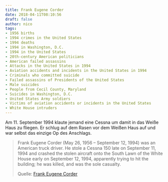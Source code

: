 ```yaml
---
title: Frank Eugene Corder
date: 2018-04-11T08:10:56
draft: false
author: nico
tags: 
- 1956 births
- 1994 crimes in the United States
- 1994 deaths
- 1994 in Washington, D.C.
- 1994 in the United States
- 20th-century American politicians
- American failed assassins
- Attacks in the United States in 1994
- Aviation accidents and incidents in the United States in 1994
- Criminals who committed suicide
- Failed assassins of Presidents of the United States
- Male suicides
- People from Cecil County, Maryland
- Suicides in Washington, D.C.
- United States Army soldiers
- Victims of aviation accidents or incidents in the United States
- White House intruders
---
```


Am 11. September 1994 klaute jemand eine Cessna um damit in das Weiße Haus zu fliegen. Er schlug auf dem Rasen vor dem Weißen Haus auf und war selbst das einzige Op des Anschlags.

> Frank Eugene Corder (May 26, 1956 – September 12, 1994) was an American truck
> driver. He stole a Cessna 150 late on September 11, 1994 and crashed the
> stolen aircraft onto the South Lawn of the White House early on September 12,
> 1994, apparently trying to hit the building; he was killed, and was the sole
> casualty.
>
> Quelle: [Frank Eugene Corder](https://en.wikipedia.org/wiki/Frank_Eugene_Corder)
